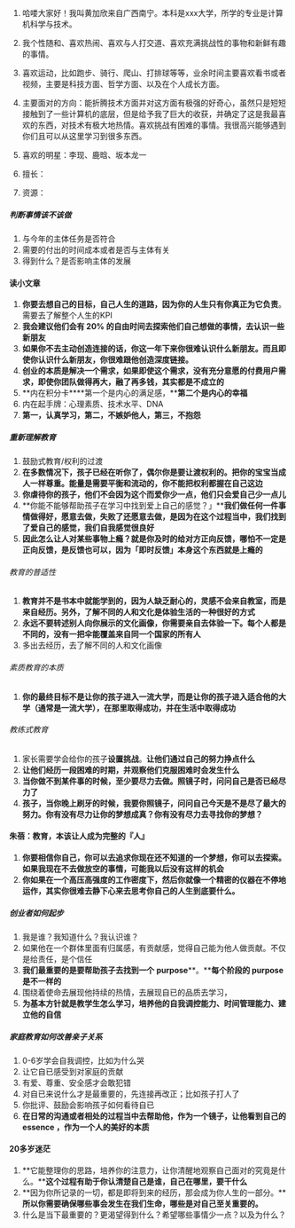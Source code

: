 1. 哈喽大家好！我叫黄加欣来自广西南宁。本科是xxx大学，所学的专业是计算机科学与技术。

2. 我个性随和、喜欢热闹、喜欢与人打交道、喜欢充满挑战性的事物和新鲜有趣的事情。

3. 喜欢运动，比如跑步、骑行、爬山、打排球等等，业余时间主要喜欢看书或者视频，主要是科技方面、哲学方面、以及在个人成长方面。

4. 主要面对的方向：能折腾技术方面并对这方面有极强的好奇心，虽然只是短短接触到了一些计算机的底层，但是给予我了巨大的收获，并确定了这是我最喜欢的东西，对技术有极大地热情。喜欢挑战有困难的事情。我很高兴能够遇到你们且可以从这里学习到很多东西。
5. 喜欢的明星：李现、鹿晗、坂本龙一
6. 擅长：
7. 资源：

##### 判断事情该不该做

1. 与今年的主体任务是否符合
2. 需要的付出的时间成本或者是否与主体有关
3. 得到什么？是否影响主体的发展

#### 读小文章
1. **你要去想自己的目标，自己人生的道路，因为你的人生只有你真正为它负责**。需要去了解整个人生的KPI
2. **我会建议他们会有 20% 的自由时间去探索他们自己想做的事情，去认识一些新朋友**
3. **如果你不去主动创造连接的话，你这一年下来你很难认识什么新朋友。而且即使你认识什么新朋友，你很难跟他创造深度链接。**
4. **创业的本质是解决一个需求，如果即使这个需求，没有充分意愿的付费用户需求，即使你团队做得再大，融了再多钱，其实都是不成立的**
5. **内在积分卡****第一个是内心的满足感，****第二个是内心的幸福**
6. 内在起手牌：心理素质、技术水平、DNA
7. **第一，认真学习，第二，不嫉妒他人，第三，不抱怨**
##### 重新理解教育
1. 鼓励式教育/权利的过渡
2. **在多数情况下，孩子已经在听你了，偶尔你是要让渡权利的。把你的宝宝当成人一样尊重。能量是需要平衡和流动的，你不能把权利都握在自己这边**
3. **你虐待你的孩子，他们不会因为这个而爱你少一点，他们只会爱自己少一点儿**
4. **你能不能够帮助孩子在学习中找到爱上自己的感觉？」****我们做任何一件事情做得好，愿意去做，失败了还愿意去做，是因为在这个过程当中，我们找到了爱自己的感觉，我们自我感觉很良好**
5. **因此怎么让人对某些事物上瘾？就是你及时的给对方正向反馈，哪怕不一定是正向反馈，是反馈也可以，因为「即时反馈」本身这个东西就是上瘾的**

###### 教育的普适性
1. **教育并不是书本中就能学到的，因为人缺乏耐心的，灵感不会来自教室，而是来自经历。另外，了解不同的人和文化是体验生活的一种很好的方式**
2. **永远不要转述别人向你展示的文化画像，你需要亲自去体验一下。每个人都是不同的，没有一把伞能覆盖来自同一个国家的所有人**
3. 多出去经历，去了解不同的人和文化画像
###### 素质教育的本质
1. **你的最终目标不是让你的孩子进入一流大学，而是让你的孩子进入适合他的大学（通常是一流大学），在那里取得成功，并在生活中取得成功**
###### 教练式教育
1. 家长需要学会给你的孩子**设置挑战**。**让他们通过自己的努力挣点什么**
2. **让他们经历一段困难的时期，并观察他们克服困难时会发生什么**
3. **当你做不到某件事的时候，至少要尽力去做。照镜子时，问问自己是否已经尽力了**
4. **孩子，当你晚上刷牙的时候，我要你照镜子，问问自己今天是不是尽了最大的努力。你有没有尽力让你的梦想成真？你有没有尽力去寻找你的梦想？**
#### 朱蓓：教育，本该让人成为完整的『人』
1. **你要相信你自己，你可以去追求你现在还不知道的一个梦想，你可以去探索。如果我现在不去做放空的事情，可能我以后没有这样的机会**
2. **你如果在一个高压高强度的工作密度下，然后你就像一个精密的仪器在不停地运作，其实你很难去静下心来去思考你自己的人生到底要什么。**
##### 创业者如何起步
1. 我是谁？我知道什么？我认识谁？
2. 如果他在一个群体里面有归属感，有贡献感，觉得自己能为他人做贡献。不仅是给责任，是个信任
3. **我们最重要的是要帮助孩子去找到一个** **purpose****。****每个阶段的 purpose 是不一样的**
4. 围绕着使命去展现他持续的热情，去展现自已的品质去学习，
5. **为基本方针就是教学生怎么学习，培养他的自我调控能力、时间管理能力、建立他的自信**
##### 家庭教育如何改善亲子关系
1. 0-6岁学会自我调控，比如为什么哭
2. 让它自已感受到对家庭的贡献
3. 有爱、尊重、安全感才会敢犯错
4. 对自已来说什么才是最重要的，先连接再改正；比如孩子打人了
5. 你批评、鼓励会影响孩子如何看待自已
6. **在日常的沟通或者相处的过程当中去帮助他，作为一个镜子，让他看到自己的 essence ，作为一个人的美好的本质**
#### 20多岁迷茫
1. **它能整理你的思路，培养你的注意力，让你清醒地观察自己面对的究竟是什么。****这个过程有助于你认清楚自己是谁，自己在哪里，要干什么**
2. **因为你所记录的一切，都是即将到来的经历，那会成为你人生的一部分。****所以你需要确保哪些事会发生在我们生命，哪些是对自己至关重要的。**
3. 什么是当下最重要的？更渴望得到什么？希望哪些事情少一点？以及为什么？